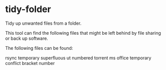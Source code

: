 tidy-folder
===========

Tidy up unwanted files from a folder.

This tool can find the following files that might be left behind 
by file sharing or back up software.

The following files can be found:

rsync temporary
superfluous ut
numbered torrent
ms office temporary
conflict
bracket number

